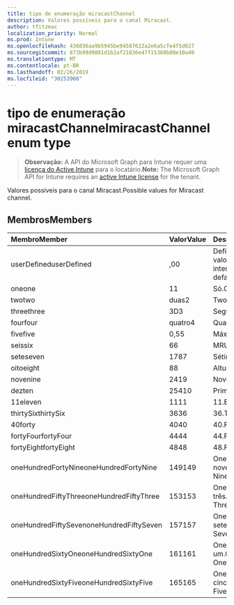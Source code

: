 ```yaml
---
title: tipo de enumeração miracastChannel
description: Valores possíveis para o canal Miracast.
author: tfitzmac
localization_priority: Normal
ms.prod: Intune
ms.openlocfilehash: 436036aa9b5945be94587622a2e6a5cfe4f5d027
ms.sourcegitcommit: 873b99d9001d1b2af21836e47f15360b08e10a40
ms.translationtype: MT
ms.contentlocale: pt-BR
ms.lasthandoff: 02/26/2019
ms.locfileid: "30253908"
---
```

# <a name="miracastchannel-enum-type"></a><span data-ttu-id="9a3bb-103">tipo de enumeração miracastChannel</span><span class="sxs-lookup"><span data-stu-id="9a3bb-103">miracastChannel enum type</span></span>

> <span data-ttu-id="9a3bb-104">**Observação:** A API do Microsoft Graph para Intune requer uma [licença do Active Intune](https://go.microsoft.com/fwlink/?linkid=839381) para o locatário.</span><span class="sxs-lookup"><span data-stu-id="9a3bb-104">**Note:** The Microsoft Graph API for Intune requires an [active Intune license](https://go.microsoft.com/fwlink/?linkid=839381) for the tenant.</span></span>

<span data-ttu-id="9a3bb-105">Valores possíveis para o canal Miracast.</span><span class="sxs-lookup"><span data-stu-id="9a3bb-105">Possible values for Miracast channel.</span></span>

## <a name="members"></a><span data-ttu-id="9a3bb-106">Membros</span><span class="sxs-lookup"><span data-stu-id="9a3bb-106">Members</span></span>
|<span data-ttu-id="9a3bb-107">Membro</span><span class="sxs-lookup"><span data-stu-id="9a3bb-107">Member</span></span>|<span data-ttu-id="9a3bb-108">Valor</span><span class="sxs-lookup"><span data-stu-id="9a3bb-108">Value</span></span>|<span data-ttu-id="9a3bb-109">Descrição</span><span class="sxs-lookup"><span data-stu-id="9a3bb-109">Description</span></span>|
|:---|:---|:---|
|<span data-ttu-id="9a3bb-110">userDefined</span><span class="sxs-lookup"><span data-stu-id="9a3bb-110">userDefined</span></span>|<span data-ttu-id="9a3bb-111">,0</span><span class="sxs-lookup"><span data-stu-id="9a3bb-111">0</span></span>|<span data-ttu-id="9a3bb-112">Definido pelo usuário, valor padrão, sem intenção.</span><span class="sxs-lookup"><span data-stu-id="9a3bb-112">User Defined, default value, no intent.</span></span>|
|<span data-ttu-id="9a3bb-113">one</span><span class="sxs-lookup"><span data-stu-id="9a3bb-113">one</span></span>|<span data-ttu-id="9a3bb-114">1</span><span class="sxs-lookup"><span data-stu-id="9a3bb-114">1</span></span>|<span data-ttu-id="9a3bb-115">Só.</span><span class="sxs-lookup"><span data-stu-id="9a3bb-115">One.</span></span>|
|<span data-ttu-id="9a3bb-116">two</span><span class="sxs-lookup"><span data-stu-id="9a3bb-116">two</span></span>|<span data-ttu-id="9a3bb-117">duas</span><span class="sxs-lookup"><span data-stu-id="9a3bb-117">2</span></span>|<span data-ttu-id="9a3bb-118">Two.</span><span class="sxs-lookup"><span data-stu-id="9a3bb-118">Two.</span></span>|
|<span data-ttu-id="9a3bb-119">three</span><span class="sxs-lookup"><span data-stu-id="9a3bb-119">three</span></span>|<span data-ttu-id="9a3bb-120">3D</span><span class="sxs-lookup"><span data-stu-id="9a3bb-120">3</span></span>|<span data-ttu-id="9a3bb-121">Seguintes.</span><span class="sxs-lookup"><span data-stu-id="9a3bb-121">Three.</span></span>|
|<span data-ttu-id="9a3bb-122">four</span><span class="sxs-lookup"><span data-stu-id="9a3bb-122">four</span></span>|<span data-ttu-id="9a3bb-123">quatro</span><span class="sxs-lookup"><span data-stu-id="9a3bb-123">4</span></span>|<span data-ttu-id="9a3bb-124">Quarta.</span><span class="sxs-lookup"><span data-stu-id="9a3bb-124">Four.</span></span>|
|<span data-ttu-id="9a3bb-125">five</span><span class="sxs-lookup"><span data-stu-id="9a3bb-125">five</span></span>|<span data-ttu-id="9a3bb-126">0,5</span><span class="sxs-lookup"><span data-stu-id="9a3bb-126">5</span></span>|<span data-ttu-id="9a3bb-127">Máximo.</span><span class="sxs-lookup"><span data-stu-id="9a3bb-127">Five.</span></span>|
|<span data-ttu-id="9a3bb-128">seis</span><span class="sxs-lookup"><span data-stu-id="9a3bb-128">six</span></span>|<span data-ttu-id="9a3bb-129">6</span><span class="sxs-lookup"><span data-stu-id="9a3bb-129">6</span></span>|<span data-ttu-id="9a3bb-130">MRU.</span><span class="sxs-lookup"><span data-stu-id="9a3bb-130">Six.</span></span>|
|<span data-ttu-id="9a3bb-131">sete</span><span class="sxs-lookup"><span data-stu-id="9a3bb-131">seven</span></span>|<span data-ttu-id="9a3bb-132">178</span><span class="sxs-lookup"><span data-stu-id="9a3bb-132">7</span></span>|<span data-ttu-id="9a3bb-133">Sétimo.</span><span class="sxs-lookup"><span data-stu-id="9a3bb-133">Seven.</span></span>|
|<span data-ttu-id="9a3bb-134">oito</span><span class="sxs-lookup"><span data-stu-id="9a3bb-134">eight</span></span>|<span data-ttu-id="9a3bb-135">8</span><span class="sxs-lookup"><span data-stu-id="9a3bb-135">8</span></span>|<span data-ttu-id="9a3bb-136">Altura.</span><span class="sxs-lookup"><span data-stu-id="9a3bb-136">Eight.</span></span>|
|<span data-ttu-id="9a3bb-137">nove</span><span class="sxs-lookup"><span data-stu-id="9a3bb-137">nine</span></span>|<span data-ttu-id="9a3bb-138">241</span><span class="sxs-lookup"><span data-stu-id="9a3bb-138">9</span></span>|<span data-ttu-id="9a3bb-139">Nove.</span><span class="sxs-lookup"><span data-stu-id="9a3bb-139">Nine.</span></span>|
|<span data-ttu-id="9a3bb-140">dez</span><span class="sxs-lookup"><span data-stu-id="9a3bb-140">ten</span></span>|<span data-ttu-id="9a3bb-141">254</span><span class="sxs-lookup"><span data-stu-id="9a3bb-141">10</span></span>|<span data-ttu-id="9a3bb-142">Primeiros.</span><span class="sxs-lookup"><span data-stu-id="9a3bb-142">Ten.</span></span>|
|<span data-ttu-id="9a3bb-143">11</span><span class="sxs-lookup"><span data-stu-id="9a3bb-143">eleven</span></span>|<span data-ttu-id="9a3bb-144">11</span><span class="sxs-lookup"><span data-stu-id="9a3bb-144">11</span></span>|<span data-ttu-id="9a3bb-145">11.</span><span class="sxs-lookup"><span data-stu-id="9a3bb-145">Eleven.</span></span>|
|<span data-ttu-id="9a3bb-146">thirtySix</span><span class="sxs-lookup"><span data-stu-id="9a3bb-146">thirtySix</span></span>|<span data-ttu-id="9a3bb-147">36</span><span class="sxs-lookup"><span data-stu-id="9a3bb-147">36</span></span>|<span data-ttu-id="9a3bb-148">36.</span><span class="sxs-lookup"><span data-stu-id="9a3bb-148">Thirty-Six.</span></span>|
|<span data-ttu-id="9a3bb-149">40</span><span class="sxs-lookup"><span data-stu-id="9a3bb-149">forty</span></span>|<span data-ttu-id="9a3bb-150">40</span><span class="sxs-lookup"><span data-stu-id="9a3bb-150">40</span></span>|<span data-ttu-id="9a3bb-151">40.</span><span class="sxs-lookup"><span data-stu-id="9a3bb-151">Forty.</span></span>|
|<span data-ttu-id="9a3bb-152">fortyFour</span><span class="sxs-lookup"><span data-stu-id="9a3bb-152">fortyFour</span></span>|<span data-ttu-id="9a3bb-153">44</span><span class="sxs-lookup"><span data-stu-id="9a3bb-153">44</span></span>|<span data-ttu-id="9a3bb-154">44.</span><span class="sxs-lookup"><span data-stu-id="9a3bb-154">Forty-Four.</span></span>|
|<span data-ttu-id="9a3bb-155">fortyEight</span><span class="sxs-lookup"><span data-stu-id="9a3bb-155">fortyEight</span></span>|<span data-ttu-id="9a3bb-156">48</span><span class="sxs-lookup"><span data-stu-id="9a3bb-156">48</span></span>|<span data-ttu-id="9a3bb-157">48.</span><span class="sxs-lookup"><span data-stu-id="9a3bb-157">Forty-Eight.</span></span>|
|<span data-ttu-id="9a3bb-158">oneHundredFortyNine</span><span class="sxs-lookup"><span data-stu-id="9a3bb-158">oneHundredFortyNine</span></span>|<span data-ttu-id="9a3bb-159">149</span><span class="sxs-lookup"><span data-stu-id="9a3bb-159">149</span></span>|<span data-ttu-id="9a3bb-160">OneHundredForty-nove.</span><span class="sxs-lookup"><span data-stu-id="9a3bb-160">OneHundredForty-Nine.</span></span>|
|<span data-ttu-id="9a3bb-161">oneHundredFiftyThree</span><span class="sxs-lookup"><span data-stu-id="9a3bb-161">oneHundredFiftyThree</span></span>|<span data-ttu-id="9a3bb-162">153</span><span class="sxs-lookup"><span data-stu-id="9a3bb-162">153</span></span>|<span data-ttu-id="9a3bb-163">OneHundredFifty-três.</span><span class="sxs-lookup"><span data-stu-id="9a3bb-163">OneHundredFifty-Three.</span></span>|
|<span data-ttu-id="9a3bb-164">oneHundredFiftySeven</span><span class="sxs-lookup"><span data-stu-id="9a3bb-164">oneHundredFiftySeven</span></span>|<span data-ttu-id="9a3bb-165">157</span><span class="sxs-lookup"><span data-stu-id="9a3bb-165">157</span></span>|<span data-ttu-id="9a3bb-166">OneHundredFifty-sete.</span><span class="sxs-lookup"><span data-stu-id="9a3bb-166">OneHundredFifty-Seven.</span></span>|
|<span data-ttu-id="9a3bb-167">oneHundredSixtyOne</span><span class="sxs-lookup"><span data-stu-id="9a3bb-167">oneHundredSixtyOne</span></span>|<span data-ttu-id="9a3bb-168">161</span><span class="sxs-lookup"><span data-stu-id="9a3bb-168">161</span></span>|<span data-ttu-id="9a3bb-169">OneHundredSixty-um.</span><span class="sxs-lookup"><span data-stu-id="9a3bb-169">OneHundredSixty-One.</span></span>|
|<span data-ttu-id="9a3bb-170">oneHundredSixtyFive</span><span class="sxs-lookup"><span data-stu-id="9a3bb-170">oneHundredSixtyFive</span></span>|<span data-ttu-id="9a3bb-171">165</span><span class="sxs-lookup"><span data-stu-id="9a3bb-171">165</span></span>|<span data-ttu-id="9a3bb-172">OneHundredSixty-cinco.</span><span class="sxs-lookup"><span data-stu-id="9a3bb-172">OneHundredSixty-Five.</span></span>|



